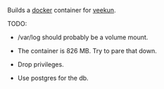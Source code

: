 Builds a [docker][] container for [veekun][].

[docker]: https://docker.com
[veekun]: http://veekun.com

TODO:

- /var/log should probably be a volume mount.

- The container is 826 MB. Try to pare that down.

- Drop privileges.

- Use postgres for the db.
